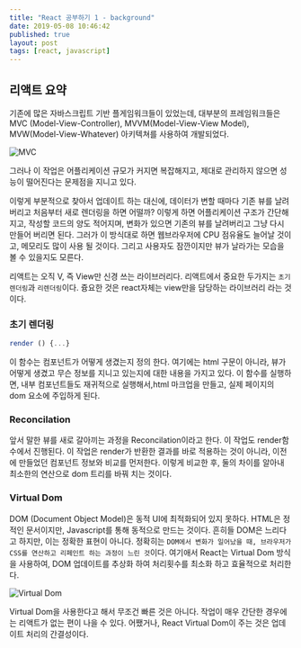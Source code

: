 ```yaml
---
title: "React 공부하기 1 - background"
date: 2019-05-08 10:46:42
published: true
layout: post
tags: [react, javascript]
---
```


## 리액트 요약

기존에 많은 자바스크립트 기반 플게임워크들이 있었는데, 대부분의 프레임워크들은 MVC (Model-View-Controller), MVVM(Model-View-View Model), MVW(Model-View-Whatever) 아키텍쳐를 사용하여 개발되었다.

![MVC](https://mdn.mozillademos.org/files/16042/model-view-controller-light-blue.png)

그러나 이 작업은 어플리케이션 규모가 커지면 복잡해지고, 제대로 관리하지 않으면 성능이 떨어진다는 문제점을 지니고 있다.

이렇게 부분적으로 찾아서 업데이트 하는 대신에, 데이터가 변할 때마다 기존 뷰를 날려 버리고 처음부터 새로 렌더링을 하면 어떨까? 이렇게 하면 어플리케이션 구조가 간단해지고, 작성할 코드의 양도 적어지며, 변화가 있으면 기존의 뷰를 날려버리고 그냥 다시 만들어 버리면 된다. 그러가 이 방식대로 하면 웹브라우저에 CPU 점유율도 늘어날 것이고, 메모리도 많이 사용 될 것이다. 그리고 사용자도 잠깐이지만 뷰가 날라가는 모습을 볼 수 있을지도 모른다.

리액트는 오직 V, 즉 View만 신경 쓰는 라이브러리다. 리액트에서 중요한 두가지는 `초기렌더링`과 `리렌더링`이다. 즁요한 것은 react자체는 view만을 담당하는 라이브러리 라는 것이다.

### 초기 렌더링

```js
render () {...}
```

이 함수는 컴포넌트가 어떻게 생겼는지 정의 한다. 여기에는 html 구문이 아니라, 뷰가 어떻게 생겼고 무슨 정보를 지니고 있는지에 대한 내용을 가지고 있다.  이 함수를 실행하면, 내부 컴포넌트들도 재귀적으로 실행해서,html 마크업을 만들고, 실제 페이지의 dom 요소에 주입하게 된다.

### Reconcilation

앞서 말한 뷰를 새로 갈아끼는 과정을 Reconcilation이라고 한다. 이 작업도 render함수에서 진행된다. 이 작업은 render가 반환한 결과를 바로 적용하는 것이 아니라, 이전에 만들었던 컴포넌트 정보와 비교를 먼저한다. 이렇게 비교한 후, 둘의 차이를 알아내 최소한의 연산으로 dom 트리를 바꿔 치는 것이다.

### Virtual Dom

DOM (Document Object Model)은 동적 UI에 최적화되어 있지 못하다. HTML은 정적인 문서이지만, Javascript를 통해 동적으로 만드는 것이다. 흔히들 DOM은 느리다고 하지만, 이는 정확한 표현이 아니다. 정확히는 `DOM에서 변화가 일어났을 때, 브라우저가 CSS를 연산하고 리페인트 하는 과정이 느린 것`이다. 여기애서 React는 Virtual Dom 방식을 사용하여, DOM 업데이트를 추상화 하여 처리횟수를 최소화 하고 효율적으로 처리한다.

![Virtual Dom](https://i1.wp.com/programmingwithmosh.com/wp-content/uploads/2018/11/lnrn_0201.png?ssl=1)

Virtual Dom을 사용한다고 해서 무조건 빠른 것은 아니다. 작업이 매우 간단한 경우에는 리액트가 없는 편이 나을 수 있다. 어쨌거나, React Virtual Dom이 주는 것은 업데이트 처리의 간결성이다.